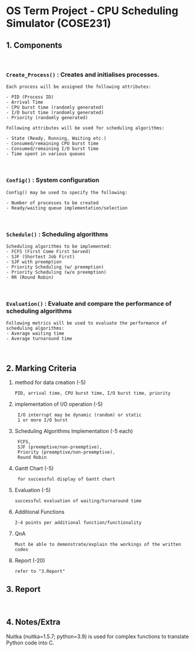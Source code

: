 # OS Term Project - CPU Scheduling Simulator (COSE231)

## 1. Components
<br>

### `Create_Process()` : Creates and initialises processes.

    Each process will be assigned the following attributes:  
    
    - PID (Process ID)
    - Arrival Time
    - CPU burst time (randomly generated)
    - I/O burst time (randomly generated)
    - Priority (randomly generated)

    Following attributes will be used for scheduling algorithms:

    - State (Ready, Running, Waiting etc.)
    - Consumed/remaining CPU burst time
    - Consumed/remaining I/O burst time
    - Time spent in various queues

<br>

### `Config()` : System configuration
    Config() may be used to specify the following:

    - Number of processes to be created
    - Ready/waiting queue implementation/selection

<br>

### `Schedule()` : Scheduling algorithms

    Scheduling algorithms to be implemented:
    - FCFS (First Come First Served)
    - SJF (Shortest Job First)
    - SJF with preemption
    - Priority Scheduling (w/ preemption)
    - Priority Scheduling (w/o preemption)
    - RR (Round Robin)

<br>

### `Evaluation()` : Evaluate and compare the performance of scheduling algorithms

    Following metrics will be used to evaluate the performance of scheduling algorithms:
    - Average waiting time
    - Average turnaround time

<br>

## 2. Marking Criteria

1. method for data creation (-5)

       PID, arrival time, CPU burst time, I/O burst time, priority
        
2. implementation of I/O operation (-5)

        I/O interrupt may be dynamic (random) or static
        1 or more I/O burst

3. Scheduling Algorithms Implementation (-5 each)

        FCFS, 
        SJF (preemptive/non-preemptive),
        Priority (preemptive/non-preemptive),
        Round Robin

9. Gantt Chart (-5)

        for successful display of Gantt chart

10. Evaluation (-5)

        successful evaluation of waiting/turnaround time

11. Additional Functions

        2-4 points per additional function/functionality

12. QnA

        Must be able to demonstrate/explain the workings of the written codes

13. Report (-20)

        refer to "3.Report"

## 3. Report

<br>

## 4. Notes/Extra
Nuitka (nuitka=1.5.7; python=3.9) is used for complex functions to translate Python code into C.